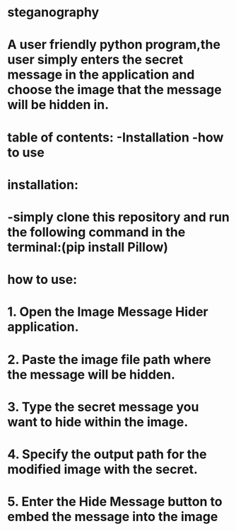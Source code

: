 # steganography
# A user friendly python program,the user simply enters the secret message in the application and choose the image that the message will be hidden in.
# table of contents: -Installation -how to use
# installation: 
# -simply clone this repository and run the following command in the terminal:(pip install Pillow)
# how to use: 
# 1.	Open the Image Message Hider application. 
# 2.	Paste the image file path where the message will be hidden.
# 3.	Type the secret message you want to hide within the image.
# 4.	Specify the output path for the modified image with the secret.
# 5.	Enter the Hide Message button to embed the message into the image
